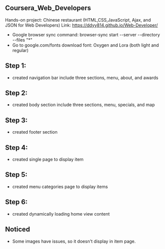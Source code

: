 
## Coursera_Web_Developers
Hands-on project: Chinese restaurant (HTML,CSS,JavaScript, Ajax, and JSON for Web Developers)
Link: https://ddyy814.github.io/Web-Developer/

- Google browser sync command: browser-sync start --server --directory --files "*"
- Go to google.com/fonts download font: Oxygen and Lora (both light and regular)

## Step 1:
- created navigation bar include three sections, menu, about, and awards

## Step 2:
- created body section include three sections, menu, specials, and map

## Step 3:
- created footer section

## Step 4:
- created single page to display item

## Step 5: 
- created menu categories page to display items

## Step 6:
- created dynamically loading home view content

## Noticed
- Some images have issues, so it doesn't display in item page.
